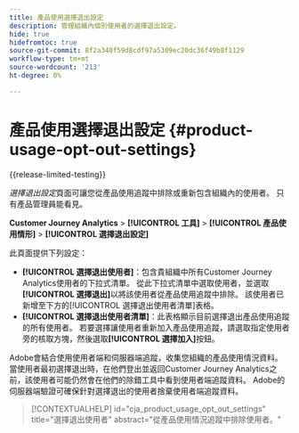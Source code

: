 ```yaml
---
title: 產品使用選擇退出設定
description: 管理組織內個別使用者的選擇退出設定。
hide: true
hidefromtoc: true
source-git-commit: 8f2a340f59d8cdf97a5309ec20dc36f49b8f1129
workflow-type: tm+mt
source-wordcount: '213'
ht-degree: 0%

---
```


# 產品使用選擇退出設定 {#product-usage-opt-out-settings}

{{release-limited-testing}}

_選擇退出設定_&#x200B;頁面可讓您從產品使用追蹤中排除或重新包含組織內的使用者。 只有產品管理員能看見。

**Customer Journey Analytics** > **[!UICONTROL 工具]** > **[!UICONTROL 產品使用情形]** > **[!UICONTROL 選擇退出設定]**

此頁面提供下列設定：

* **[!UICONTROL 選擇退出使用者]**：包含貴組織中所有Customer Journey Analytics使用者的下拉式清單。 從此下拉式清單中選取使用者，並選取&#x200B;**[!UICONTROL 選擇退出]**&#x200B;以將該使用者從產品使用追蹤中排除。 該使用者已新增至下方的[!UICONTROL 選擇退出使用者清單]表格。
* **[!UICONTROL 選擇退出使用者清單]**：此表格顯示目前選擇退出產品使用追蹤的所有使用者。 若要選擇讓使用者重新加入產品使用追蹤，請選取指定使用者旁的核取方塊，然後選取&#x200B;**[!UICONTROL 選擇加入]**&#x200B;按鈕。

Adobe會結合使用使用者端和伺服器端追蹤，收集您組織的產品使用情況資料。 當使用者最初選擇退出時，在他們登出並返回Customer Journey Analytics之前，該使用者可能仍然會在他們的除錯工具中看到使用者端追蹤資料。 Adobe的伺服器端驗證可確保針對選擇退出的使用者捨棄使用者端追蹤資料。

>[!CONTEXTUALHELP]
>id="cja_product_usage_opt_out_settings"
>title="選擇退出使用者"
>abstract="從產品使用情況追蹤中排除使用者。"
